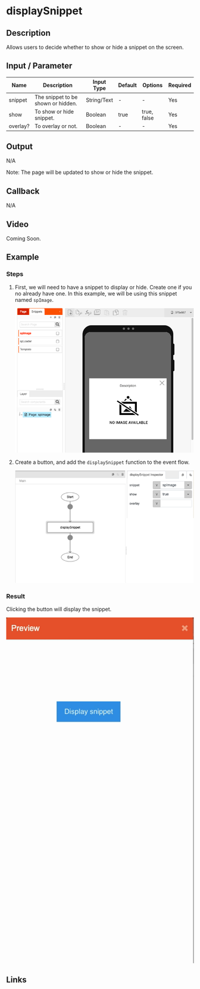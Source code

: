 # displaySnippet

## Description

Allows users to decide whether to show or hide a snippet on the screen.

## Input / Parameter

| Name | Description | Input Type | Default | Options | Required |
| ------ | ------ | ------ | ------ | ------ | ------ |
| snippet | The snippet to be shown or hidden. | String/Text | - | - | Yes |
| show | To show or hide snippet. | Boolean | true | true, false | Yes |
| overlay? | To overlay or not. | Boolean | - | - | Yes |

## Output

N/A

Note: The page will be updated to show or hide the snippet.

## Callback

N/A

## Video

Coming Soon.

<!-- Format: [![Video]({image-path})]({url-link}) -->

## Example



### Steps

1. First, we will need to have a snippet to display or hide. Create one if you no already have one. In this example, we will be using this snippet named `spImage`.

    ![](./displaySnippet-step-1.png)

2. Create a button, and add the `displaySnippet` function to the event flow. 
   
    ![](./displaySnippet-step-2.png)

### Result

Clicking the button will display the snippet. 

![](./displaySnippet-result-1.gif)
<!-- Explain the output.

Format: ![]({image-path}) -->

## Links